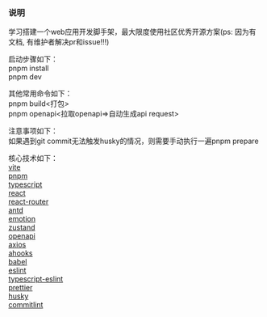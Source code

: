 ### 说明

学习搭建一个web应用开发脚手架，最大限度使用社区优秀开源方案(ps: 因为有文档, 有维护者解决pr和issue!!!)<br>

启动步骤如下：<br>
pnpm install<br>
pnpm dev<br>

其他常用命令如下：<br>
pnpm build<打包><br>
pnpm openapi<拉取openapi=>自动生成api request><br>

注意事项如下：<br>
如果遇到git commit无法触发husky的情况，则需要手动执行一遍pnpm prepare<br>

核心技术如下：<br>
[vite](https://github.com/vitejs/vite)<br>
[pnpm](https://github.com/pnpm/pnpm)<br>
[typescript](https://github.com/microsoft/TypeScript)<br>
[react](https://github.com/facebook/react)<br>
[react-router](https://github.com/remix-run/react-router)<br>
[antd](https://github.com/ant-design/ant-design)<br>
[emotion](https://github.com/emotion-js/emotion)<br>
[zustand](https://github.com/pmndrs/zustand)<br>
[openapi](https://github.com/chenshuai2144/openapi2typescript)<br>
[axios](https://github.com/axios/axios)<br>
[ahooks](https://github.com/alibaba/hooks)<br>
[babel](https://github.com/babel/babel)<br>
[eslint](https://github.com/eslint/eslint)<br>
[typescript-eslint](https://github.com/typescript-eslint/typescript-eslint)<br>
[prettier](https://github.com/prettier/prettier)<br>
[husky](https://github.com/typicode/husky)<br>
[commitlint](https://github.com/conventional-changelog/commitlint)<br>